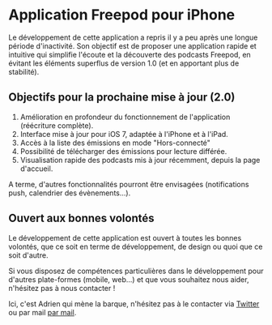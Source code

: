 Application Freepod pour iPhone
===============================

Le développement de cette application a repris il y a peu après une longue période d'inactivité. Son objectif est de proposer une application rapide et intuitive qui simplifie l'écoute et la découverte des podcasts Freepod, en évitant les éléments superflus de version 1.0 (et en apportant plus de stabilité).

Objectifs pour la prochaine mise à jour (2.0)
-----------------------------------------------------

1. Amélioration en profondeur du fonctionnement de l'application (réécriture complète).
2. Interface mise à jour pour iOS 7, adaptée à l'iPhone et à l'iPad.
3. Accès à la liste des émissions en mode "Hors-connecté"
4. Possibilité de télécharger des émissions pour lecture différée.
5. Visualisation rapide des podcasts mis à jour récemment, depuis la page d'accueil.

A terme, d'autres fonctionnalités pourront être envisagées (notifications push, calendrier des évènements...).

Ouvert aux bonnes volontés
--------------------------

Le développement de cette application est ouvert à toutes les bonnes volontés, que ce soit en terme de développement, de design ou quoi que ce soit d'autre. 

Si vous disposez de compétences particulières dans le développement pour d'autres plate-formes (mobile, web...) et que vous souhaitez nous aider, n'hésitez pas à nous contacter !

Ici, c'est Adrien qui mène la barque, n'hésitez pas à le contacter via [Twitter](http://twitter.com/adhumi) ou par mail [par mail](mailto:adhumi@freepod.net). 
